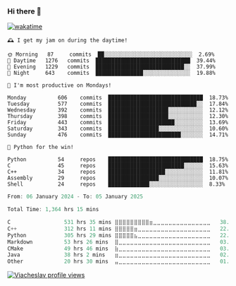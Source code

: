 ### Hi there 👋

[![wakatime](https://wakatime.com/badge/user/018c696b-0bdf-43bb-ab77-72c32d0bf4fe.svg)](https://wakatime.com/@018c696b-0bdf-43bb-ab77-72c32d0bf4fe)

<!-- README-STATS:START -->

```
🕰️ I get my jam on during the daytime!

🌞 Morning  	87     commits	██░░░░░░░░░░░░░░░░░░░░░░░░░░░░	2.69%
🌆 Daytime  	1276   commits	██████████████████████████████	39.44%
🌃 Evening  	1229   commits	████████████████████████████░░	37.99%
🌙 Night    	643    commits	███████████████░░░░░░░░░░░░░░░	19.88%
```

```
📅 I'm most productive on Mondays!

Monday      	606    commits	██████████████████████████████	18.73%
Tuesday     	577    commits	████████████████████████████░░	17.84%
Wednesday   	392    commits	███████████████████░░░░░░░░░░░	12.12%
Thursday    	398    commits	███████████████████░░░░░░░░░░░	12.30%
Friday      	443    commits	█████████████████████░░░░░░░░░	13.69%
Saturday    	343    commits	████████████████░░░░░░░░░░░░░░	10.60%
Sunday      	476    commits	███████████████████████░░░░░░░	14.71%
```

```
🧪 Python for the win!

Python      	54     repos	██████████████████████████████	18.75%
C           	45     repos	████████████████████████░░░░░░	15.63%
C++         	34     repos	██████████████████░░░░░░░░░░░░	11.81%
Assembly    	29     repos	████████████████░░░░░░░░░░░░░░	10.07%
Shell       	24     repos	█████████████░░░░░░░░░░░░░░░░░	8.33%
```

<!-- README-STATS:END -->

<!--START_SECTION:waka-->

```C
From: 06 January 2024 - To: 05 January 2025

Total Time: 1,364 hrs 15 mins

C                 531 hrs 35 mins ⣿⣿⣿⣿⣿⣿⣿⣿⣿⣶⣀⣀⣀⣀⣀⣀⣀⣀⣀⣀⣀⣀⣀⣀⣀   38.39 %
C++               312 hrs 11 mins ⣿⣿⣿⣿⣿⣶⣀⣀⣀⣀⣀⣀⣀⣀⣀⣀⣀⣀⣀⣀⣀⣀⣀⣀⣀   22.54 %
Python            305 hrs 29 mins ⣿⣿⣿⣿⣿⣦⣀⣀⣀⣀⣀⣀⣀⣀⣀⣀⣀⣀⣀⣀⣀⣀⣀⣀⣀   22.06 %
Markdown          53 hrs 26 mins  ⣿⣀⣀⣀⣀⣀⣀⣀⣀⣀⣀⣀⣀⣀⣀⣀⣀⣀⣀⣀⣀⣀⣀⣀⣀   03.86 %
CMake             49 hrs 46 mins  ⣷⣀⣀⣀⣀⣀⣀⣀⣀⣀⣀⣀⣀⣀⣀⣀⣀⣀⣀⣀⣀⣀⣀⣀⣀   03.59 %
Java              38 hrs 2 mins   ⣶⣀⣀⣀⣀⣀⣀⣀⣀⣀⣀⣀⣀⣀⣀⣀⣀⣀⣀⣀⣀⣀⣀⣀⣀   02.75 %
Other             20 hrs 30 mins  ⣤⣀⣀⣀⣀⣀⣀⣀⣀⣀⣀⣀⣀⣀⣀⣀⣀⣀⣀⣀⣀⣀⣀⣀⣀   01.48 %
```

<!--END_SECTION:waka-->

[![Viacheslav profile views](https://u8views.com/api/v1/github/profiles/25109435/views/day-week-month-total-count.svg)](https://u8views.com/github/Mcublog)
